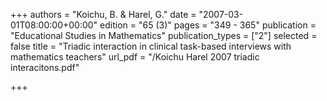 +++
authors = "Koichu, B. & Harel, G."
date = "2007-03-01T08:00:00+00:00"
edition = "65 (3)"
pages = "349 - 365"
publication = "Educational Studies in Mathematics"
publication_types = ["2"]
selected = false
title = "Triadic interaction in clinical task-based interviews with mathematics teachers"
url_pdf = "/Koichu Harel 2007 triadic interacitons.pdf"

+++
